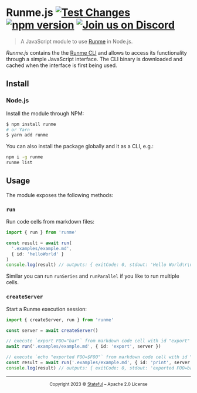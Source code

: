 # Runme.js [![Test Changes](https://github.com/stateful/runmejs/actions/workflows/test.yaml/badge.svg)](https://github.com/stateful/runmejs/actions/workflows/test.yaml) [![npm version](https://badge.fury.io/js/runme.svg)](https://badge.fury.io/js/runme) [![Join us on Discord](https://img.shields.io/discord/878764303052865537?color=5b39df&label=Join%20us%20on%20Discord)](https://discord.com/invite/BQm8zRCBUY)

> A JavaScript module to use [Runme](https://runme.dev) in Node.js.

_Runme.js_ contains the the [Runme CLI](https://github.com/stateful/runme) and allows to access its functionality through a simple JavaScript interface. The CLI binary is downloaded and cached when the interface is first being used.

## Install

### Node.js

Install the module through NPM:

```sh
$ npm install runme
# or Yarn
$ yarn add runme
```

You can also install the package globally and it as a CLI, e.g.:

```sh
npm i -g runme
runme list
```

## Usage

The module exposes the following methods:

### `run`

Run code cells from markdown files:

```ts { name="runExample" }
import { run } from 'runme'

const result = await run(
  '.examples/example.md',
  { id: 'helloWorld' }
)
console.log(result) // outputs: { exitCode: 0, stdout: 'Hello World\r\n', stderr: '' }
```

Similar you can run `runSeries` and `runParallel` if you like to run multiple cells.

### `createServer`

Start a Runme execution session:

```ts
import { createServer, run } from 'runme'

const server = await createServer()

// execute `export FOO="bar"` from markdown code cell with id "export"
await run('.examples/example.md', { id: 'export', server })

// execute `echo "exported FOO=$FOO"` from markdown code cell with id "print"
const result = await run('.examples/example.md', { id: 'print', server })
console.log(result) // outputs: { exitCode: 0, stdout: 'exported FOO=bar\r\n', stderr: '' }
```

---

<p align="center">
  <small>
    Copyright 2023 © <a href="http://stateful.com/">Stateful</a> – Apache 2.0 License
  </small>
</p>
